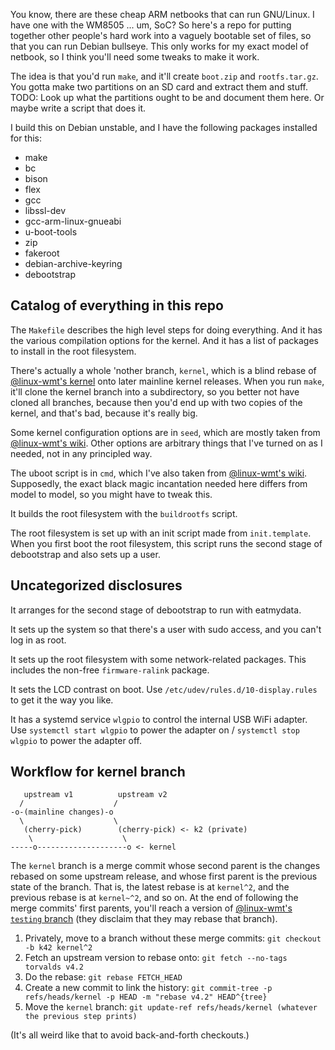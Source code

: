 You know, there are these cheap ARM netbooks that can run GNU/Linux.
I have one with the WM8505 ... um, SoC?
So here's a repo for putting together other people's hard work into a vaguely bootable set of files, so that you can run Debian bullseye.
This only works for my exact model of netbook, so I think you'll need some tweaks to make it work.

The idea is that you'd run `make`, and it'll create `boot.zip` and `rootfs.tar.gz`.
You gotta make two partitions on an SD card and extract them and stuff.
TODO: Look up what the partitions ought to be and document them here.
Or maybe write a script that does it.

I build this on Debian unstable, and I have the following packages installed for this:
* make
* bc
* bison
* flex
* gcc
* libssl-dev
* gcc-arm-linux-gnueabi
* u-boot-tools
* zip
* fakeroot
* debian-archive-keyring
* debootstrap

## Catalog of everything in this repo

The `Makefile` describes the high level steps for doing everything.
And it has the various compilation options for the kernel.
And it has a list of packages to install in the root filesystem.

There's actually a whole 'nother branch, `kernel`, which is a blind rebase of [@linux-wmt's kernel](https://github.com/linux-wmt/linux-vtwm) onto later mainline kernel releases.
When you run `make`, it'll clone the kernel branch into a subdirectory, so you better not have cloned all branches, because then you'd end up with two copies of the kernel, and that's bad, because it's really big.

Some kernel configuration options are in `seed`, which are mostly taken from [@linux-wmt's wiki](https://github.com/linux-wmt/linux-vtwm/wiki/Build-the-source).
Other options are arbitrary things that I've turned on as I needed, not in any principled way.

The uboot script is in `cmd`, which I've also taken from [@linux-wmt's wiki](https://github.com/linux-wmt/linux-vtwm/wiki/Boot-from-sd-card).
Supposedly, the exact black magic incantation needed here differs from model to model, so you might have to tweak this.

It builds the root filesystem with the `buildrootfs` script.

The root filesystem is set up with an init script made from `init.template`.
When you first boot the root filesystem, this script runs the second stage of debootstrap and also sets up a user.

## Uncategorized disclosures

It arranges for the second stage of debootstrap to run with eatmydata.

It sets up the system so that there's a user with sudo access, and you can't log in as root.

It sets up the root filesystem with some network-related packages.
This includes the non-free `firmware-ralink` package.

It sets the LCD contrast on boot.
Use `/etc/udev/rules.d/10-display.rules` to get it the way you like.

It has a systemd service `wlgpio` to control the internal USB WiFi adapter.
Use `systemctl start wlgpio` to power the adapter on / `systemctl stop wlgpio` to power the adapter off.

## Workflow for kernel branch

```
   upstream v1          upstream v2
  /                    /
-o-(mainline changes)-o
  \                    \
   (cherry-pick)        (cherry-pick) <- k2 (private)
    \                    \
-----o--------------------o <- kernel

```
The `kernel` branch is a merge commit whose second parent is the changes rebased on some upstream release, and whose first parent is the previous state of the branch.
That is, the latest rebase is at `kernel^2`, and the previous rebase is at `kernel~^2`, and so on.
At the end of following the merge commits' first parents, you'll reach a version of [@linux-wmt's `testing` branch](https://github.com/linux-wmt/linux-vtwm/commit/c4386efea112830fb82e33dfaf0fe712ee57f5a9) (they disclaim that they may rebase that branch).

1. Privately, move to a branch without these merge commits: `git checkout -b k42 kernel^2`
2. Fetch an upstream version to rebase onto: `git fetch --no-tags torvalds v4.2`
3. Do the rebase: `git rebase FETCH_HEAD`
4. Create a new commit to link the history: `git commit-tree -p refs/heads/kernel -p HEAD -m "rebase v4.2" HEAD^{tree}`
5. Move the `kernel` branch: `git update-ref refs/heads/kernel (whatever the previous step prints)`

(It's all weird like that to avoid back-and-forth checkouts.)
